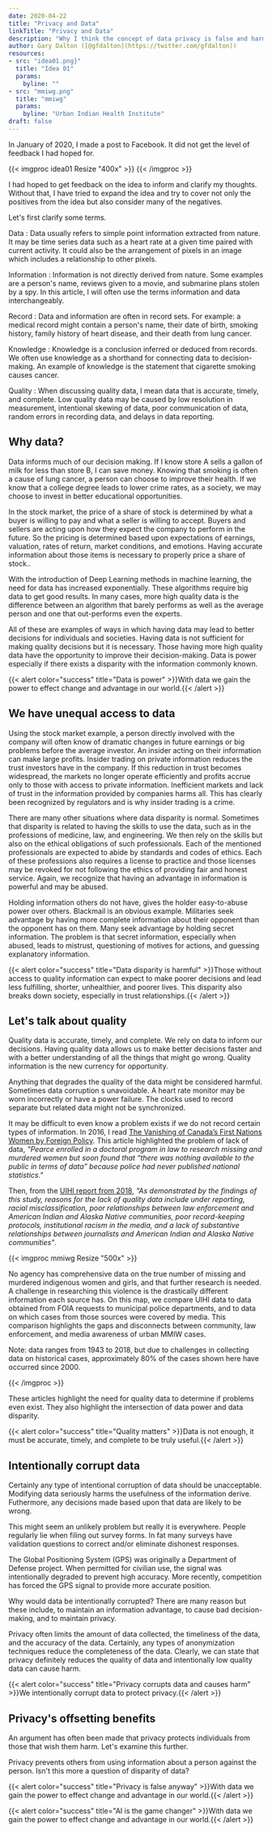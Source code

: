 ```yaml
---
date: 2020-04-22
title: "Privacy and Data"
linkTitle: "Privacy and Data"
description: "Why I think the concept of data privacy is false and harmful."
author: Gary Dalton ([@gfdalton](https://twitter.com/gfdalton))
resources:
- src: "idea01.png}"
  title: "Idea 01"
  params:
    byline: ""
- src: "mmiwg.png"
  title: "mmiwg"
  params:
    byline: "Urban Indian Health Institute"
draft: false
---
```



In January of 2020, I made a post to Facebook. It did not get the level of feedback I had hoped for.

{{< imgproc idea01 Resize "400x" >}}
{{< /imgproc >}}

I had hoped to get feedback on the idea to inform and clarify my thoughts. Without that, I have tried to expand the idea and try to cover not only the positives from the idea but also consider many of the negatives.

Let's first clarify some terms.

Data
: Data usually refers to simple point information extracted from nature. It may be time series data such as a heart rate at a given time paired with current activity. It could also be the arrangement of pixels in an image which includes a relationship to other pixels.

Information
: Information is not directly derived from nature. Some examples are a person's name, reviews given to a movie, and submarine plans stolen by a spy. In this article, I will often use the terms information and data interchangeably.

Record
: Data and information are often in record sets. For example: a medical record might contain a person's name, their date of birth, smoking history, family history of heart disease, and their death from lung cancer.

Knowledge
: Knowledge is a conclusion inferred or deduced from records. We often use knowledge as a shorthand for connecting data to decision-making. An example of knowledge is the statement that cigarette smoking causes cancer.

Quality
: When discussing quality data, I mean data that is accurate, timely, and complete. Low quality data may be caused by low resolution in measurement, intentional skewing of data, poor communication of data, random errors in recording data, and delays in data reporting.

## Why data?

Data informs much of our decision making. If I know store A sells a gallon of milk for less than store B, I can save money. Knowing that smoking is often a cause of lung cancer, a person can choose to improve their health. If we know that a college degree leads to lower crime rates, as a society, we may choose to invest in better educational opportunities. 

In the stock market, the price of a share of stock is determined by what a buyer is willing to pay and what a seller is willing to accept. Buyers and sellers are acting upon how they expect the company to perform in the future. So the pricing is determined based upon expectations of earnings, valuation, rates of return, market conditions, and emotions. Having accurate information about those items is necessary to properly price a share of stock..

With the introduction of Deep Learning methods in machine learning, the need for data has increased exponentially. These algorithms require big data to get good results. In many cases, more high quality data is the difference between an algorithm that barely performs as well as the average person and one that out-performs even the experts.

All of these are examples of ways in which having data may lead to better decisions for individuals and societies. Having data is not sufficient for making quality decisions but it is necessary. Those having more high quality data have the opportunity to improve their decision-making. Data is power especially if there exists a disparity with the information commonly known.

{{< alert color="success" title="Data is power" >}}With data we gain the power to effect change  and advantage in our world.{{< /alert >}}


## We have unequal access to data

Using the stock market example, a person directly involved with the company will often know of dramatic changes in future earnings or big problems before the average investor. An insider acting on their information can make large profits. Insider trading on private information reduces the trust investors have in the company. If this reduction in trust becomes widespread, the markets no longer operate efficiently and profits accrue only to those with access to private information. Inefficient markets and lack of trust in the information provided by companies harms all. This has clearly been recognized by regulators and is why insider trading is a crime.

There are many other situations where data disparity is normal. Sometimes that disparity is related to having the skills to use the data, such as in the professions of medicine, law, and engineering. We then rely on the skills but also on the ethical obligations of such professionals. Each of the mentioned professionals are expected to abide by standards and codes of ethics. Each of these professions also requires a license to practice and those licenses may be revoked for not following the ethics of providing fair and honest service. Again, we recognize that having an advantage in information is powerful and may be abused.

Holding information others do not have, gives the holder easy-to-abuse power over others. Blackmail is an obvious example. Militaries seek advantage by having more complete information about their opponent than the opponent has on them. Many seek advantage by holding secret information. The problem is that secret information, especially when abused, leads to mistrust, questioning of motives for actions, and guessing explanatory information. 

{{< alert color="success" title="Data disparity is harmful" >}}Those without access to quality information can expect to make poorer decisions and lead less fulfilling, shorter, unhealthier, and poorer lives. This disparity also breaks down society, especially in trust relationships.{{< /alert >}}


## Let's talk about quality

Quality data is accurate, timely, and complete. We rely on data to inform our decisions. Having quality data allows us to make better decisions faster and with a better understanding of all the things that might go wrong. Quality information is the new currency for opportunity.

Anything that degrades the quality of the data might be considered harmful. Sometimes data corruption s unavoidable. A heart rate monitor may be worn incorrectly or have a power failure. The clocks used to record separate but related data might not be synchronized.

It may be difficult to even know a problem exists if we do not record certain types of information. In 2016, I read [The Vanishing of Canada’s First Nations Women by Foreign Policy](https://foreignpolicy.com/2016/07/06/the-vanishing-of-canadas-first-nations-women-harper-trudeau-violence-highway-of-tears-indigenous/). This article highlighted the problem of lack of data, *"Pearce enrolled in a doctoral program in law to research missing and murdered women but soon found that “there was nothing available to the public in terms of data” because police had never published national statistics."*

Then, from the [UIHI report from 2018](http://www.uihi.org/wp-content/uploads/2018/11/Missing-and-Murdered-Indigenous-Women-and-Girls-Report.pdf), *"As demonstrated by the findings of this study, reasons for the lack of quality data include under reporting, racial misclassification, poor relationships between law enforcement and American Indian and Alaska Native communities, poor record-keeping protocols, institutional racism in the media, and a lack of substantive relationships between journalists and American Indian and Alaska Native communities"*.


{{< imgproc mmiwg Resize "500x" >}}
<p>No agency has comprehensive data on the true number of missing and murdered indigenous women and girls, and that further research is needed. A challenge in researching this violence is the drastically different information each source has. On this map, we compare UIHI data to data obtained from FOIA requests to municipal police departments, and to data on which cases from those sources were covered by media. This comparison highlights the gaps and disconnects between community, law enforcement, and media
awareness of urban MMIW cases.</p>

<p>Note: data ranges from 1943 to 2018, but due to challenges in collecting data on historical cases, approximately 80% of the cases shown here have occurred since 2000.</p>
{{< /imgproc >}}

These articles highlight the need for quality data to determine if problems even exist. They also highlight the intersection of data power and data disparity.


{{< alert color="success" title="Quality matters" >}}Data is not enough, it must be accurate, timely, and complete to be truly useful.{{< /alert >}}


## Intentionally corrupt data

Certainly any type of intentional corruption of data should be unacceptable. Modifying data seriously harms the usefulness of the information derive. Futhermore, any decisions made based upon that data are likely to be wrong.

This might seem an unlikely problem but really it is everywhere. People regularly lie when filing out survey forms. In fat many surveys have validation questions to correct and/or eliminate dishonest responses.

The Global Positioning System (GPS) was originally a Department of Defense project. When permitted for civilian use, the signal was intentionally degraded to prevent high accuracy. More recently, competition has forced the GPS signal to provide more accurate position.

Why would data be intentionally corrupted? There are many reason but these include, to maintain an information advantage, to cause bad decision-making, and to maintain privacy.

Privacy often limits the amount of data collected, the timeliness of the data, and the accuracy of the data. Certainly, any types of anonymization techniques reduce the completeness of the data. Clearly, we can state that privacy definitely reduces the quality of data and intentionally low quality data can cause harm. 


{{< alert color="success" title="Privacy corrupts data and causes harm" >}}We intentionally corrupt data to protect privacy.{{< /alert >}}

## Privacy's offsetting benefits

An argument has often been made that privacy protects individuals from those that wish them harm. Let's examine this further.

Privacy prevents others from using information about a person against the person. Isn't this more a question of disparity of data? 

{{< alert color="success" title="Privacy is false anyway" >}}With data we gain the power to effect change  and advantage in our world.{{< /alert >}}


{{< alert color="success" title="AI is the game changer" >}}With data we gain the power to effect change  and advantage in our world.{{< /alert >}}









